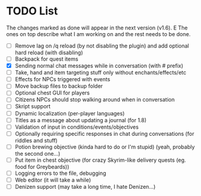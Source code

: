 # TODO List

The changes marked as done will appear in the next version (v1.6). E The ones on top describe what I am working on and the rest needs to be done.

* [ ] Remove lag on /q reload (by not disabling the plugin) and add optional hard reload (with disabling)
* [ ] Backpack for quest items
* [X] Sending normal chat messages while in conversation (with # prefix)
* [ ] Take, hand and item targeting stuff only without enchants/effects/etc
* [ ] Effects for NPCs triggered with events
* [ ] Move backup files to backup folder
* [ ] Optional chest GUI for players
* [ ] Citizens NPCs should stop walking around when in conversation
* [ ] Skript support
* [ ] Dynamic localization (per-player languages)
* [ ] Titles as a message about updating a journal (for 1.8)
* [ ] Validation of input in conditions/events/objectives
* [ ] Optionally requiring specific responses in chat during conversations (for riddles and stuff)
* [ ] Potion brewing objective (kinda hard to do or I'm stupid) (yeah, probably the second one...)
* [ ] Put item in chest objective (for crazy Skyrim-like delivery quests (eg. food for Greybeards))
* [ ] Logging errors to the file, debugging
* [ ] Web editor (it will take a while)
* [ ] Denizen support (may take a long time, I hate Denizen...)

